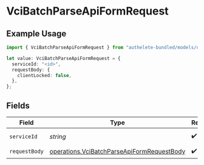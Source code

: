 # VciBatchParseApiFormRequest

## Example Usage

```typescript
import { VciBatchParseApiFormRequest } from "authelete-bundled/models/operations";

let value: VciBatchParseApiFormRequest = {
  serviceId: "<id>",
  requestBody: {
    clientLocked: false,
  },
};
```

## Fields

| Field                                                                                                    | Type                                                                                                     | Required                                                                                                 | Description                                                                                              |
| -------------------------------------------------------------------------------------------------------- | -------------------------------------------------------------------------------------------------------- | -------------------------------------------------------------------------------------------------------- | -------------------------------------------------------------------------------------------------------- |
| `serviceId`                                                                                              | *string*                                                                                                 | :heavy_check_mark:                                                                                       | A service ID.                                                                                            |
| `requestBody`                                                                                            | [operations.VciBatchParseApiFormRequestBody](../../models/operations/vcibatchparseapiformrequestbody.md) | :heavy_check_mark:                                                                                       | N/A                                                                                                      |